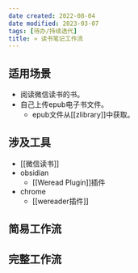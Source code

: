 ```yaml
---
date created: 2022-08-04
date modified: 2023-03-07
tags: [待办/持续迭代]
title: » 读书笔记工作流
---
```


## 适用场景

- 阅读微信读书的书。
- 自己上传epub电子书文件。
	- epub文件从[[zlibrary]]中获取。

## 涉及工具

- [[微信读书]]
- obsidian
	- [[Weread Plugin]]插件
- chrome
	- [[wereader插件]]

## 简易工作流

## 完整工作流
